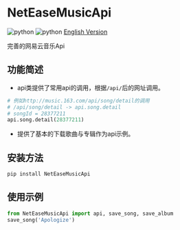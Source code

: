 # NetEaseMusicApi

![python](https://img.shields.io/badge/python-2.7-ff69b4.svg) ![python](https://img.shields.io/badge/python-3.5-red.svg) [English Version](https://github.com/littlecodersh/NetEaseMusicApi/blob/master/README_EN.md)

完善的网易云音乐Api

## 功能简述
* api类提供了常用api的调用，根据`/api/`后的网址调用。
```python
# 例如http://music.163.com/api/song/detail的调用
# /api/song/detail -> api.song.detail
# songId = 28377211
api.song.detail(28377211) 
```
* 提供了基本的下载歌曲与专辑作为api示例。

## 安装方法

```bash
pip install NetEaseMusicApi
```

## 使用示例

```python
from NetEaseMusicApi import api, save_song, save_album
save_song('Apologize')
```
